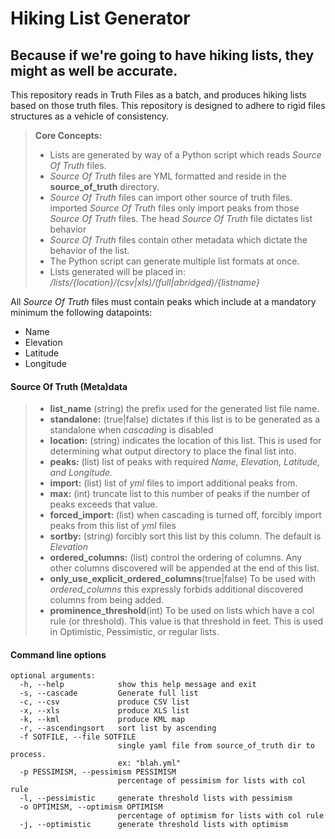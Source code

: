 Hiking List Generator
===================

## Because if we're going to have hiking lists, they might as well be accurate.

This repository reads in Truth Files as a batch, and produces hiking lists based on those truth files. This repository is designed to adhere to rigid files structures as a vehicle of consistency.

> **Core Concepts:**
>
>  - Lists are generated by way of a Python script which reads *Source Of Truth* files.
>  - *Source Of Truth* files are YML formatted and reside in the **source_of_truth** directory.
>  - *Source Of Truth* files can import other source of truth files. imported *Source Of Truth* files only import peaks from those *Source Of Truth* files. The head *Source Of Truth* file dictates list behavior
>  - *Source Of Truth* files contain other metadata which dictate the behavior of the list.
>  - The Python script can generate multiple list formats at once.
>  - Lists generated will be placed in:   */lists/{location}/(csv|xls)/(full|abridged)/{listname}*



All *Source Of Truth* files must contain peaks which include at a mandatory minimum the following datapoints:

- Name
- Elevation
- Latitude
- Longitude


#### Source Of Truth (Meta)data
> - **list_name** (string) the prefix used for the generated list file name.
> - **standalone:** (true|false) dictates if this list is to be generated as a standalone when *cascading* is disabled
> - **location:** (string) indicates the location of this list. This is used for determining what output directory to place the final list into.
> - **peaks:** (list) list of peaks with required *Name, Elevation, Latitude, and Longitude.*
> - **import:** (list) list of *yml* files to import additional peaks from.
> - **max:** (int) truncate list to this number of peaks if the number of peaks exceeds that value.
> - **forced_import:** (list) when cascading is turned off, forcibly import peaks from this list of *yml* files
> - **sortby:** (string) forcibly sort this list by this column. The default is *Elevation*
> - **ordered_columns:** (list) control the ordering of columns. Any other columns discovered will be appended at the end of this list.
> - **only_use_explicit_ordered_columns**(true|false) To be used with *ordered_columns* this expressly forbids additional discovered columns from being added.
> - **prominence_threshold**(int) To be used on lists which have a col rule (or threshold). This value is that threshold in feet. This is used in Optimistic, Pessimistic, or regular lists.

#### Command line options

```
optional arguments:
  -h, --help            show this help message and exit
  -s, --cascade         Generate full list
  -c, --csv             produce CSV list
  -x, --xls             produce XLS list
  -k, --kml             produce KML map
  -r, --ascendingsort   sort list by ascending
  -f SOTFILE, --file SOTFILE
                        single yaml file from source_of_truth dir to process.
                        ex: "blah.yml"
  -p PESSIMISM, --pessimism PESSIMISM
                        percentage of pessimism for lists with col rule
  -l, --pessimistic     generate threshold lists with pessimism
  -o OPTIMISM, --optimism OPTIMISM
                        percentage of optimism for lists with col rule
  -j, --optimistic      generate threshold lists with optimism

```

